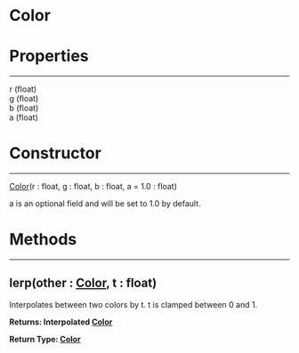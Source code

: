# Color
# Properties
---

r (float)  
g (float)  
b (float)  
a (float)  

   

# Constructor
---
[Color](./Color.md)(r : float, g : float, b : float, a = 1.0 : float)
   
a is an optional field and will be set to 1.0 by default.

   
   

# Methods
---

## **lerp(other : [Color](./Color.md), t : float)**
Interpolates between two colors by t. t is clamped between 0 and 1.
   
   
**Returns: Interpolated [Color](./Color.md)**
   
**Return Type: [Color](./Color.md)**